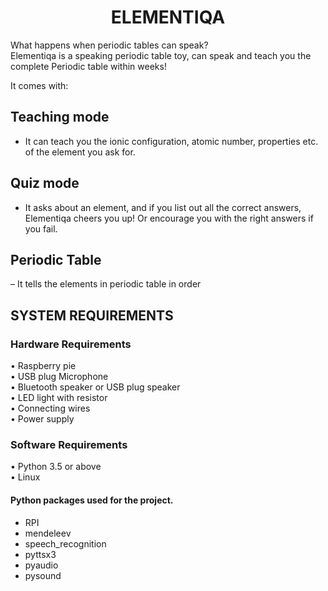 <h1 align="center"> ELEMENTIQA </h1>
What happens when periodic tables can speak? <br />
Elementiqa is a speaking periodic table toy, can speak and teach you the complete Periodic table within weeks! 

It comes with:
## Teaching mode 
   - It can teach you the ionic configuration, atomic number,
     properties etc. of the element you ask for.
## Quiz mode 
   - It asks about an element, and if you list out all the correct
     answers, Elementiqa cheers you up! Or encourage you with the right
     answers if you fail.
## Periodic Table 
   – It tells the elements in periodic table in order
   
   
## SYSTEM REQUIREMENTS

### Hardware Requirements <br />
• Raspberry pie <br />
• USB plug Microphone <br />
• Bluetooth speaker or USB plug speaker <br />
• LED light with resistor<br />
• Connecting wires <br />
• Power supply <br />
### Software Requirements<br />
• Python 3.5 or above <br />
• Linux <br />
#### Python packages used for the project.  <br />
   - RPI <br />
   - mendeleev 
   - speech_recognition 
   - pyttsx3 
   - pyaudio 
   - pysound
